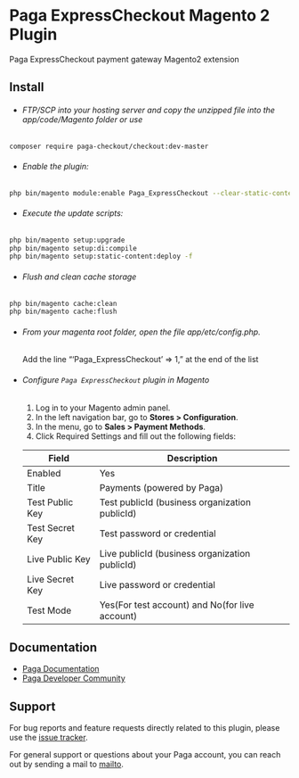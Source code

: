 <!-- [![Latest Version on Packagist][link-packagist]] -->
<!--
[![Software License][ico-license]](LICENSE)
[![Total Downloads][ico-downloads]][link-downloads] -->

# Paga ExpressCheckout Magento 2 Plugin

Paga ExpressCheckout payment gateway Magento2 extension

## Install

- ###### FTP/SCP into your hosting server and copy the unzipped file into the app/code/Magento folder or use

```bash
composer require paga-checkout/checkout:dev-master
```

- ###### Enable the plugin:

```bash
php bin/magento module:enable Paga_ExpressCheckout --clear-static-content
```

- ###### Execute the update scripts:

```bash
php bin/magento setup:upgrade
php bin/magento setup:di:compile
php bin/magento setup:static-content:deploy -f
```

- ###### Flush and clean cache storage

```bash
php bin/magento cache:clean
php bin/magento cache:flush
```

- ###### From your magenta root folder, open the file app/etc/config.php.

  Add the line “‘Paga_ExpressCheckout’ => 1,” at the end of the list

- ###### Configure `Paga ExpressCheckout` plugin in Magento

  1. Log in to your Magento admin panel.
  2. In the left navigation bar, go to **Stores > Configuration**.
  3. In the menu, go to **Sales > Payment Methods**.
  4. Click Required Settings and fill out the following fields:

  | Field           | Description                                    |
  | --------------- | ---------------------------------------------- |
  | Enabled         | Yes                                            |
  | Title           | Payments (powered by Paga)                     |
  | Test Public Key | Test publicId (business organization publicId) |
  | Test Secret Key | Test password or credential                    |
  | Live Public Key | Live publicId (business organization publicId) |
  | Live Secret Key | Live password or credential                    |
  | Test Mode       | Yes(For test account) and No(for live account) |

[ico-version]: https://img.shields.io/packagist/v/pstk/paystack-magento2-module.svg?style=flat-square
[ico-license]: https://img.shields.io/badge/license-OSL3.0-brightgreen.svg?style=flat-square
[ico-downloads]: https://img.shields.io/packagist/dt/paga-checkout/checkout-module.svg?style=flat-square
[link-packagist]: https://packagist.org/packages/paga-checkout/checkout
[link-downloads]: https://packagist.org/packages/paga-checkout/checkout

## Documentation

- [Paga Documentation](https://developer-docs.paga.com/docs/introduction)
- [Paga Developer Community](https://developer.paga.com/)

## Support

For bug reports and feature requests directly related to this plugin, please use the [issue tracker](https://github.com/pagadevcomm/paga-magento-expresscheckout-plugin/issues).

For general support or questions about your Paga account, you can reach out by sending a mail to [mailto](service@mypaga.com).

